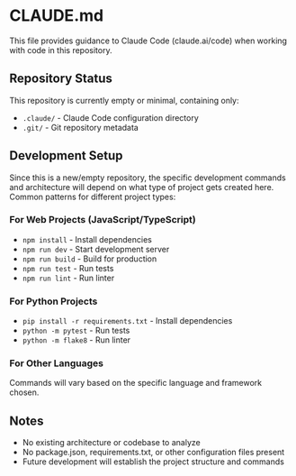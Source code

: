 # CLAUDE.md

This file provides guidance to Claude Code (claude.ai/code) when working with code in this repository.

## Repository Status

This repository is currently empty or minimal, containing only:
- `.claude/` - Claude Code configuration directory
- `.git/` - Git repository metadata

## Development Setup

Since this is a new/empty repository, the specific development commands and architecture will depend on what type of project gets created here. Common patterns for different project types:

### For Web Projects (JavaScript/TypeScript)
- `npm install` - Install dependencies
- `npm run dev` - Start development server
- `npm run build` - Build for production
- `npm run test` - Run tests
- `npm run lint` - Run linter

### For Python Projects
- `pip install -r requirements.txt` - Install dependencies
- `python -m pytest` - Run tests
- `python -m flake8` - Run linter

### For Other Languages
Commands will vary based on the specific language and framework chosen.

## Notes

- No existing architecture or codebase to analyze
- No package.json, requirements.txt, or other configuration files present
- Future development will establish the project structure and commands